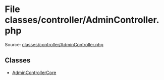 File classes/controller/AdminController.php
=========

Source: [classes/controller/AdminController.php](https://github.com/PrestaShop/PrestaShop/blob/1.6.0.3/classes/controller/AdminController.php)


Classes
-------

* [AdminControllerCore](class.AdminControllerCore.md)


